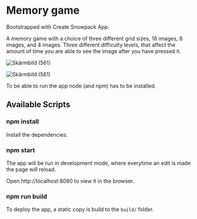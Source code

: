 # Memory game

Bootstrapped with Create Snowpack App.

A memory game with a choice of three different grid sizes, 16 images, 8 images, and 4 images. Three different difficulty levels, that affect the amount of time you are able to see the image after you have pressed it. 

![Skärmbild (561)](https://user-images.githubusercontent.com/112863208/190404872-1f2fa2c3-518b-4943-b6e9-1022b8cef4ae.png)

![Skärmbild (561)](https://user-images.githubusercontent.com/112863208/190405062-ea3d2978-fe26-487f-867d-406d38aa7ef3.png)

To be able to run the app node (and npm) has to be installed.

Available Scripts
----------------------

### npm install

Install the dependencies.

### npm start

The app will be run in development mode, where everytime an edit is made the page will reload.

Open http://localhost:8080 to view it in the browser.

### npm run build

To deploy the app, a static copy is build to the `build/` folder.

